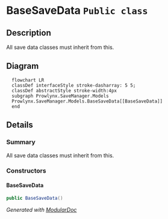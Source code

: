 # BaseSaveData `Public class`

## Description
All save data classes must inherit from this.

## Diagram
```mermaid
  flowchart LR
  classDef interfaceStyle stroke-dasharray: 5 5;
  classDef abstractStyle stroke-width:4px
  subgraph Prowlynx.SaveManager.Models
  Prowlynx.SaveManager.Models.BaseSaveData[[BaseSaveData]]
  end
```

## Details
### Summary
All save data classes must inherit from this.

### Constructors
#### BaseSaveData
```csharp
public BaseSaveData()
```

*Generated with* [*ModularDoc*](https://github.com/hailstorm75/ModularDoc)
